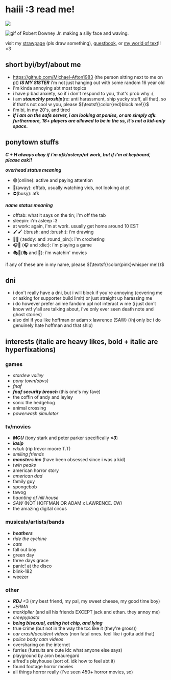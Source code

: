 # haiii :3 read me!
![](https://komarev.com/ghpvc/?username=MissSkunkye&color=ff63c1)

![gif of Robert Downey Jr. making a silly face and waving.](https://64.media.tumblr.com/272f6b93a030839733ebddcfdef335de/tumblr_mv7chh1gmf1qajc4eo1_500.gif)

visit my [strawpage](https://missskunky.straw.page/) (pls draw something), [guestbook](http://users3.smartgb.com/g/g.php?a=s&i=g36-36309-7f), or [my world of text](https://ourworldoftext.com/skunkys_world)!!<3

## short byi/byf/about me
- https://github.com/Michael-Afton1983 (the person sitting next to me on pt) ***IS MY SISTER*** i'm not just hanging out with some random 16 year old
- i'm kinda annoying abt most topics
- i have p bad anxiety, so if i don't respond to you, that's prob why :(
- i am ***staunchly proship***(re: anti harassment, ship yucky stuff, all that), so if that's not cool w you, please ${\textsf{\color{red}block me!}}$
- i'm bi, in my 20's, and tired
- ***if i am on the safe server, i am looking at ponies, or am simply afk. furthermore, 18+ players are allowed to be in the ss, it's not a kid-only space.***
## ponytown stuffs
***C + H always okay if i'm afk/asleep/at work, but if i'm at keyboard, please ask!!***

***overhead status meaning***

- 🟢(online): active and paying attention
- 🌙(away): offtab, usually watching vids, not looking at pt
- ⛔(busy): afk

***name status meaning***
- offtab: what it says on the tin; i'm off the tab
- sleepin: i'm asleep :3
- at work: again, i'm at work. usually get home around 10 EST
- 🖌️🖌️ (:brush: and :brush:): i'm drawing
- 🧸📍 (:teddy: and :round_pin:): i'm crocheting
- 🎧🎲 (:headphones: and :die:): i'm playing a game
- 🎭👀(:performing_arts: and :eyes:): i'm watchin' movies

if any of these are in my name, please ${\textsf{\color{pink}whisper me!}}$
## dni
- i don't really have a dni, but i will block if you're annoying (covering me or asking for supporter build limit) or just straight up harassing me
- i do however prefer anime fandom ppl not interact w me (i just don't know wtf y'all are talking about, i've only ever seen death note and ghost stories)
- also dni if you like hoffman or adam x lawrence (SAW) (/hj only bc i do genuinely hate hoffman and that ship)
## interests (italic are heavy likes, bold + italic are hyperfixations)
### games
- *stardew valley*
- *pony town(obvs)*
- *fnaf*
- ***fnaf security breach*** (this one's my fave)
- the coffin of andy and leyley
- sonic the hedgehog
- animal crossing
- *powerwash simulator*
### tv/movies
- ***MCU*** (tony stark and peter parker specifically ***<3***)
- ***iasip***
- *wkuk* (rip trevor moore T.T)
- *smiling friends*
- ***monsters inc*** (have been obsessed since i was a kid)
- *twin peaks*
- american horror story
- *american dad*
- family guy
- spongebob
- tawog
- *haunting of hill house*
- *SAW* (NOT HOFFMAN OR ADAM x LAWRENCE. EW)
- the amazing digital circus
### musicals/artists/bands
- ***heathers***
- *ride the cyclone*
- *cats*
- fall out boy 
- green day
- three days grace
- panic! at the disco
- blink-182
- weezer
### other
- ***RDJ*** <3 (my best friend, my pal, my sweet cheese, my good time boy)
- *JERMA*
- *markiplier* (and all his friends EXCEPT jack and ethan. they annoy me)
- *creepypasta*
- ***being bisexual, eating hot chip, and lying***
- true crime (but not in the way the tcc like it (they're gross))
- *car crash/accident videos* (non fatal ones. feel like i gotta add that)
- *police body cam videos*
- oversharing on the internet
- furries (fursuits are cute idc what anyone else says)
- playground by aron beauregard
- alfred's playhouse (sort of. idk how to feel abt it)
- found footage horror movies
- all things horror really (i've seen 450+ horror movies, so)
